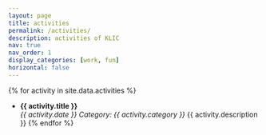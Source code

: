 ```yaml
---
layout: page
title: activities
permalink: /activities/
description: activities of KLIC
nav: true
nav_order: 1
display_categories: [work, fun]
horizontal: false
---
```


{% for activity in site.data.activities %}
- **{{ activity.title }}**  
  *{{ activity.date }}* *Category: {{ activity.category }}* 
  {{ activity.description }} 
{% endfor %}
